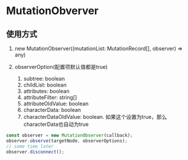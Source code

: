 # MutationObverver

## 使用方式

1. new MutationObserver((mutationList: MutationRecord[], observer) => any)

2. observerOption(配置项默认值都是true)
    1. subtree: boolean
    2. childList: boolean
    3. attributes: boolean
    4. attributeFilter: string[]
    5. attributeOldValue: boolean
    6. characterData: boolean
    7. characterDataOldValue: boolean. 如果这个设置为true，那么characterData也自动为true

```js
const observer = new MutationObserver(callback);
observer.observe(targetNode, observerOptions);
// some time later
observer.disconnect();
```

